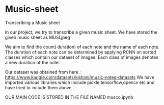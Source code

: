 # Music-sheet
Transcribing a Music sheet

In our project, we try to transcribe a given music sheet. We have stored the given music sheet as MUSI.jpeg 

We aim to find the count( duration) of each note and the name of each note. The duration of each note can be determined by applying RCNN on sorted classes which contain our dataset of images. Each class of images denotes a new duration of the note.

Our dataset was obtained from here : https://www.kaggle.com/datasets/kishanj/music-notes-datasets
We have imported various libraries which include pickle,tensorflow,opencv etc and have tried to include them above .

OUR MAIN CODE IS STORED IN THE FILE NAMED musco.ipynb 
